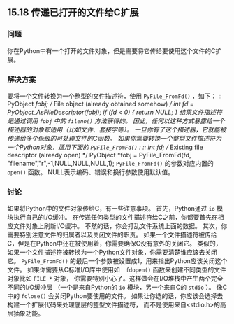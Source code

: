 ## 15.18 传递已打开的文件给C扩展 ##
### 问题 ###
你在Python中有一个打开的文件对象，但是需要将它传给要使用这个文件的C扩展。
### 解决方案 ###
要将一个文件转换为一个整型的文件描述符，使用 ``PyFile_FromFd()`` ，如下：
::
    PyObject *fobj;     /* File object (already obtained somehow) */
    int fd = PyObject_AsFileDescriptor(fobj);
    if (fd < 0) {
       return NULL;
    }
结果文件描述符是通过调用 ``fobj`` 中的 ``fileno()`` 方法获得的。
因此，任何以这种方式暴露给一个描述器的对象都适用（比如文件、套接字等）。
一旦你有了这个描述器，它就能被传递给多个低级的可处理文件的C函数。
如果你需要转换一个整型文件描述符为一个Python对象，适用下面的 ``PyFile_FromFd()`` :
::
    int fd;     /* Existing file descriptor (already open) */
    PyObject *fobj = PyFile_FromFd(fd, "filename","r",-1,NULL,NULL,NULL,1);
``PyFile_FromFd()`` 的参数对应内置的 ``open()`` 函数。
NULL表示编码、错误和换行参数使用默认值。
### 讨论 ###
如果将Python中的文件对象传给C，有一些注意事项。
首先，Python通过 ``io`` 模块执行自己的I/O缓冲。
在传递任何类型的文件描述符给C之前，你都要首先在相应文件对象上刷新I/O缓冲。
不然的话，你会打乱文件系统上面的数据。
其次，你需要特别注意文件的归属者以及关闭文件的职责。
如果一个文件描述符被传给C，但是在Python中还在被使用着，你需要确保C没有意外的关闭它。
类似的，如果一个文件描述符被转换为一个Python文件对象，你需要清楚谁应该去关闭它。
``PyFile_FromFd()`` 的最后一个参数被设置成1，用来指出Python应该关闭这个文件。
如果你需要从C标准I/O库中使用如　``fdopen()`` 函数来创建不同类型的文件对象比如 ``FILE *`` 对象，
你需要特别小心了。这样做会在I/O堆栈中产生两个完全不同的I/O缓冲层
（一个是来自Python的 ``io`` 模块，另一个来自C的 ``stdio`` ）。
像C中的 ``fclose()`` 会关闭Python要使用的文件。
如果让你选的话，你应该会选择去构建一个扩展代码来处理底层的整型文件描述符，
而不是使用来自<stdio.h>的高层抽象功能。
